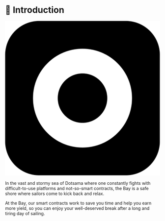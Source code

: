 # 👋 Introduction

![](<.gitbook/assets/app-icon (1).png>)

In the vast and stormy sea of Dotsama where one constantly fights with difficult-to-use platforms and not-so-smart contracts, the Bay is a safe shore where sailors come to kick back and relax.

At the Bay, our smart contracts work to save you time and help you earn more yield, so you can enjoy your well-deserved break after a long and tiring day of sailing.


